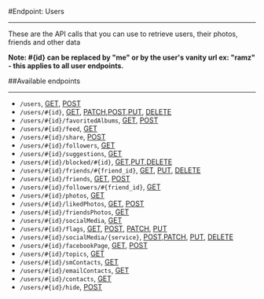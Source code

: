 #Endpoint: Users
***

These are the API calls that you can use to retrieve users, their photos, friends and other data

**Note: #{id} can be replaced by "me" or by the user's vanity url ex: "ramz" - this applies to all user endpoints.**

##Available endpoints
***

* `/users`, [GET](users/GET_users.md#files), [POST](users/POST_users.md#files)
* `/users/#{id}`, [GET](users/GET_users_id.md#files), [PATCH](users/POST_users_id.md#files),[POST](users/POST_users_id.md#files),[PUT](users/POST_users_id.md#files), [DELETE](users/DELETE_users_id.md#files)
* `/users/#{id}/favoritedAlbums`, [GET](users/GET_users_id_favorited_albums.md#files), [POST](users/POST_users_id_favorited_albums.md#files)
* `/users/#{id}/feed`, [GET](users/GET_users_id_feed.md#files)
* `/users/#{id}/share`, [POST](users/POST_users_id_share.md#files)
* `/users/#{id}/followers`, [GET](users/GET_users_id_followers.md#files)
* `/users/#{id}/suggestions`, [GET](users/GET_users_id_suggestions.md#files)
* `/users/#{id}/blocked/#{id}`, [GET](users/GET_users_id_blocked_id.md#files),[PUT](users/PUT_users_id_blocked_id.md#files),[DELETE](users/DELETE_users_id_blocked_id.md#files)
* `/users/#{id}/friends/#{friend_id}`, [GET](users/GET_users_id_friends_id.md#files),  [PUT](users/PUT_users_id_friends_id.md#files),  [DELETE](users/DELETE_users_id_friends_id.md#files)
* `/users/#{id}/friends`, [GET](users/GET_users_id_friends.md#files), [POST](users/POST_users_id_friends.md#files)
* `/users/#{id}/followers/#{friend_id}`, [GET](users/GET_users_id_followers_id.md#files)
* `/users/#{id}/photos`, [GET](users/GET_users_id_photos.md#files)
* `/users/#{id}/likedPhotos`, [GET](users/GET_users_id_likedPhotos.md#files), [POST](users/POST_users_id_likedPhotos.md#files)
* `/users/#{id}/friendsPhotos`, [GET](users/GET_users_id_friendsPhotos.md#files)
* `/users/#{id}/socialMedia`, [GET](users/GET_users_id_socialMedia.md#files)
* `/users/#{id}/flags`, [GET](users/GET_users_id_flags.md#files), [POST](users/POST_users_id_flags.md#files), [PATCH](users/POST_users_id_flags.md#files), [PUT](users/POST_users_id_flags.md#files)
* `/users/#{id}/socialMedia/{service}`, [POST](users/POST_users_id_socialMedia_service.md#files),[PATCH](users/POST_users_id_socialMedia_service.md#files), [PUT](users/PUT_users_id_socialMedia_service.md#files), [DELETE](users/DELETE_users_id_socialMedia_service.md#files)
* `/users/#{id}/facebookPage`, [GET](users/GET_users_id_facebookPage.md#files), [POST](users/POST_users_id_facebookPage.md#files) 
* `/users/#{id}/topics`, [GET](users/GET_users_id_topics.md#files)
* `/users/#{id}/smContacts`, [GET](users/GET_users_id_sm_contacts.md#files)
* `/users/#{id}/emailContacts`, [GET](users/GET_users_id_email_contacts.md#files)
* `/users/#{id}/contacts`, [GET](users/GET_users_id_contacts.md#files)
* `/users/#{id}/hide`, [POST](users/POST_users_id_hide.md#files)
